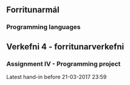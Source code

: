 ## Forritunarmál
### Programming languages

## Verkefni 4 - forritunarverkefni
### Assignment IV - Programming project

Latest hand-in before 21-03-2017 23:59